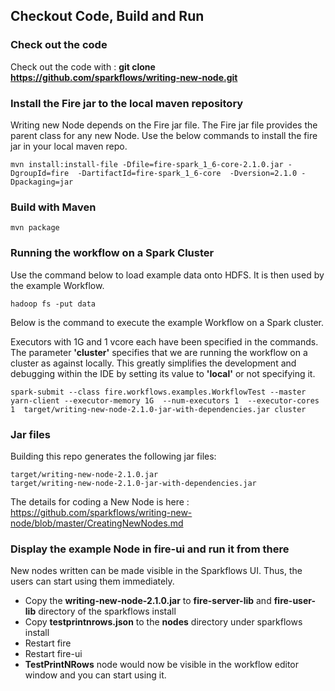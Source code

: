## Checkout Code, Build and Run

### Check out the code

Check out the code with : **git clone https://github.com/sparkflows/writing-new-node.git**

### Install the Fire jar to the local maven repository

Writing new Node depends on the Fire jar file. The Fire jar file provides the parent class for any new Node. Use the below commands to install the fire jar in your local maven repo.

    mvn install:install-file -Dfile=fire-spark_1_6-core-2.1.0.jar -DgroupId=fire  -DartifactId=fire-spark_1_6-core  -Dversion=2.1.0 -Dpackaging=jar
    
### Build with Maven

    mvn package


### Running the workflow on a Spark Cluster

Use the command below to load example data onto HDFS. It is then used by the example Workflow.

	hadoop fs -put data

Below is the command to execute the example Workflow on a Spark cluster. 

Executors with 1G and 1 vcore each have been specified in the commands. The parameter **'cluster'** specifies that we are running the workflow on a cluster as against locally. This greatly simplifies the development and debugging within the IDE by setting its value to **'local'** or not specifying it.

	spark-submit --class fire.workflows.examples.WorkflowTest --master yarn-client --executor-memory 1G  --num-executors 1  --executor-cores 1  target/writing-new-node-2.1.0-jar-with-dependencies.jar cluster


### Jar files

Building this repo generates the following jar files:

	target/writing-new-node-2.1.0.jar
	target/writing-new-node-2.1.0-jar-with-dependencies.jar

The details for coding a New Node is here : https://github.com/sparkflows/writing-new-node/blob/master/CreatingNewNodes.md


### Display the example Node in fire-ui and run it from there

New nodes written can be made visible in the Sparkflows UI. Thus, the users can start using them immediately.

* Copy the **writing-new-node-2.1.0.jar** to **fire-server-lib** and **fire-user-lib** directory of the sparkflows install
* Copy **testprintnrows.json** to the **nodes** directory under sparkflows install
* Restart fire
* Restart fire-ui
* **TestPrintNRows** node would now be visible in the workflow editor window and you can start using it.


